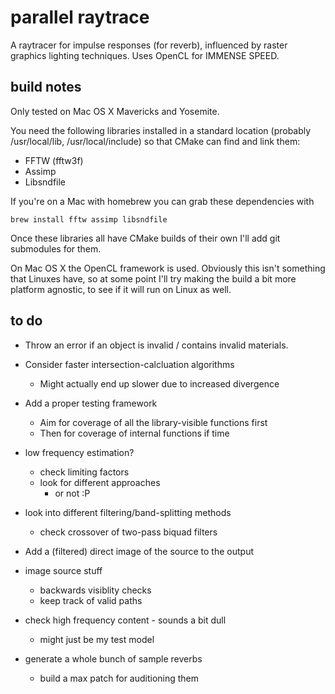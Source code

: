 parallel raytrace
=================

A raytracer for impulse responses (for reverb), influenced by raster graphics
lighting techniques. Uses OpenCL for IMMENSE SPEED.

build notes
-----------

Only tested on Mac OS X Mavericks and Yosemite.

You need the following libraries installed in a standard location (probably /usr/local/lib, /usr/local/include) so that CMake can find and link them:
* FFTW (fftw3f)
* Assimp
* Libsndfile

If you're on a Mac with homebrew you can grab these dependencies with

```
brew install fftw assimp libsndfile
```

Once these libraries all have CMake builds of their own I'll add git submodules for them.

On Mac OS X the OpenCL framework is used. Obviously this isn't something that Linuxes have, so at some point I'll try making the build a bit more platform agnostic, to see if it will run on Linux as well.

to do
-----

* Throw an error if an object is invalid / contains invalid materials.

* Consider faster intersection-calcluation algorithms
    * Might actually end up slower due to increased divergence

* Add a proper testing framework
    * Aim for coverage of all the library-visible functions first
    * Then for coverage of internal functions if time

* low frequency estimation?
    * check limiting factors
    * look for different approaches
        * or not :P

* look into different filtering/band-splitting methods
    * check crossover of two-pass biquad filters

* Add a (filtered) direct image of the source to the output

* image source stuff
    * backwards visiblity checks
    * keep track of valid paths

* check high frequency content - sounds a bit dull
    * might just be my test model

* generate a whole bunch of sample reverbs
    * build a max patch for auditioning them
